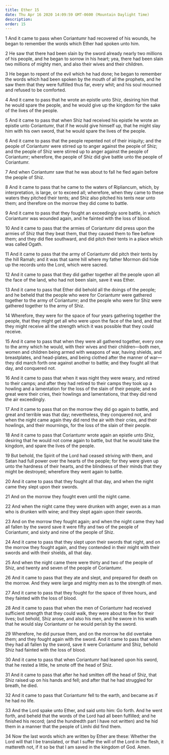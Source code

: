 ```yaml
---
title: Ether 15
date: Thu Apr 16 2020 14:09:59 GMT-0600 (Mountain Daylight Time)
description: 
order: 15
---
```


<p>
  1 And it came to pass when Coriantumr had recovered of his wounds, he began to
  remember the words which Ether had spoken unto him.
</p>
<p>
  2 He saw that there had been slain by the sword already nearly two millions of
  his people, and he began to sorrow in his heart; yea, there had been slain two
  millions of mighty men, and also their wives and their children.
</p>
<p>
  3 He began to repent of the evil which he had done; he began to remember the
  words which had been spoken by the mouth of all the prophets, and he saw them
  that they were fulfilled thus far, every whit; and his soul mourned and
  refused to be comforted.
</p>
<p>
  4 And it came to pass that he wrote an epistle unto Shiz, desiring him that he
  would spare the people, and he would give up the kingdom for the sake of the
  lives of the people.
</p>
<p>
  5 And it came to pass that when Shiz had received his epistle he wrote an
  epistle unto Coriantumr, that if he would give himself up, that he might slay
  him with his own sword, that he would spare the lives of the people.
</p>
<p>
  6 And it came to pass that the people repented not of their iniquity; and the
  people of Coriantumr were stirred up to anger against the people of Shiz; and
  the people of Shiz were stirred up to anger against the people of Coriantumr;
  wherefore, the people of Shiz did give battle unto the people of Coriantumr.
</p>
<p>
  7 And when Coriantumr saw that he was about to fall he fled again before the
  people of Shiz.
</p>
<p>
  8 And it came to pass that he came to the waters of Ripliancum, which, by
  interpretation, is large, or to exceed all; wherefore, when they came to these
  waters they pitched their tents; and Shiz also pitched his tents near unto
  them; and therefore on the morrow they did come to battle.
</p>
<p>
  9 And it came to pass that they fought an exceedingly sore battle, in which
  Coriantumr was wounded again, and he fainted with the loss of blood.
</p>
<p>
  10 And it came to pass that the armies of Coriantumr did press upon the armies
  of Shiz that they beat them, that they caused them to flee before them; and
  they did flee southward, and did pitch their tents in a place which was called
  Ogath.
</p>
<p>
  11 And it came to pass that the army of Coriantumr did pitch their tents by
  the hill Ramah; and it was that same hill where my father Mormon did hide up
  the records unto the Lord, which were sacred.
</p>
<span></span>
<p>
  12 And it came to pass that they did gather together all the people upon all
  the face of the land, who had not been slain, save it was Ether.
</p>
<p>
  13 And it came to pass that Ether did behold all the doings of the people; and
  he beheld that the people who were for Coriantumr were gathered together to
  the army of Coriantumr; and the people who were for Shiz were gathered
  together to the army of Shiz.
</p>
<p>
  14 Wherefore, they were for the space of four years gathering together the
  people, that they might get all who were upon the face of the land, and that
  they might receive all the strength which it was possible that they could
  receive.
</p>
<p>
  15 And it came to pass that when they were all gathered together, every one to
  the army which he would, with their wives and their children&#x2014;both men,
  women and children being armed with weapons of war, having shields, and
  breastplates, and head-plates, and being clothed after the manner of
  war&#x2014;they did march forth one against another to battle; and they fought
  all that day, and conquered not.
</p>
<p>
  16 And it came to pass that when it was night they were weary, and retired to
  their camps; and after they had retired to their camps they took up a howling
  and a lamentation for the loss of the slain of their people; and so great were
  their cries, their howlings and lamentations, that they did rend the air
  exceedingly.
</p>
<p>
  17 And it came to pass that on the morrow they did go again to battle, and
  great and terrible was that day; nevertheless, they conquered not, and when
  the night came again they did rend the air with their cries, and their
  howlings, and their mournings, for the loss of the slain of their people.
</p>
<p>
  18 And it came to pass that Coriantumr wrote again an epistle unto Shiz,
  desiring that he would not come again to battle, but that he would take the
  kingdom, and spare the lives of the people.
</p>
<p>
  19 But behold, the Spirit of the Lord had ceased striving with them, and Satan
  had full power over the hearts of the people; for they were given up unto the
  hardness of their hearts, and the blindness of their minds that they might be
  destroyed; wherefore they went again to battle.
</p>
<p>
  20 And it came to pass that they fought all that day, and when the night came
  they slept upon their swords.
</p>
<p>21 And on the morrow they fought even until the night came.</p>
<p>
  22 And when the night came they were drunken with anger, even as a man who is
  drunken with wine; and they slept again upon their swords.
</p>
<p>
  23 And on the morrow they fought again; and when the night came they had all
  fallen by the sword save it were fifty and two of the people of Coriantumr,
  and sixty and nine of the people of Shiz.
</p>
<p>
  24 And it came to pass that they slept upon their swords that night, and on
  the morrow they fought again, and they contended in their might with their
  swords and with their shields, all that day.
</p>
<p>
  25 And when the night came there were thirty and two of the people of Shiz,
  and twenty and seven of the people of Coriantumr.
</p>
<p>
  26 And it came to pass that they ate and slept, and prepared for death on the
  morrow. And they were large and mighty men as to the strength of men.
</p>
<p>
  27 And it came to pass that they fought for the space of three hours, and they
  fainted with the loss of blood.
</p>
<p>
  28 And it came to pass that when the men of Coriantumr had received sufficient
  strength that they could walk, they were about to flee for their lives; but
  behold, Shiz arose, and also his men, and he swore in his wrath that he would
  slay Coriantumr or he would perish by the sword.
</p>
<p>
  29 Wherefore, he did pursue them, and on the morrow he did overtake them; and
  they fought again with the sword. And it came to pass that when they had all
  fallen by the sword, save it were Coriantumr and Shiz, behold Shiz had fainted
  with the loss of blood.
</p>
<p>
  30 And it came to pass that when Coriantumr had leaned upon his sword, that he
  rested a little, he smote off the head of Shiz.
</p>
<p>
  31 And it came to pass that after he had smitten off the head of Shiz, that
  Shiz raised up on his hands and fell; and after that he had struggled for
  breath, he died.
</p>
<p>
  32 And it came to pass that Coriantumr fell to the earth, and became as if he
  had no life.
</p>
<p>
  33 And the Lord spake unto Ether, and said unto him: Go forth. And he went
  forth, and beheld that the words of the Lord had all been fulfilled; and he
  finished his record; (and the hundredth part I have not written) and he hid
  them in a manner that the people of Limhi did find them.
</p>
<p>
  34 Now the last words which are written by Ether are these: Whether the Lord
  will that I be translated, or that I suffer the will of the Lord in the flesh,
  it mattereth not, if it so be that I am saved in the kingdom of God. Amen.
</p>
